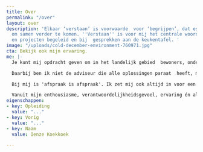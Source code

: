 ```yaml
---
title: Over
permalink: "/over"
layout: over
description: 'Elkaar ‘verstaan’ is voorwaarde  voor ‘begrijpen’, dat essentieel is
  om samen verder te komen. ''Verstaan'' is voor mij het centrale woord als ik processen
  en projecten begeleid en bij  gesprekken aan de keukentafel. '
image: "/uploads/cold-december-environment-760971.jpg"
cta: Bekijk ook mijn ervaring.
me: |-
  Je kunt mij opdracht geven om in het landelijk gebied  bewoners, ondernemers (zoals agrariërs), maatschappelijke organisaties en overheden te organiseren om gezamenlijk veranderingen in gang te zetten die nodig zijn voor een duurzame toekomst. Dus voor mens, milieu en economie.

  Daarbij ben ik niet de adviseur die alle oplossingen paraat  heeft, maar de procesbegeleider die met ‘streekhouders’ aan de slag gaat om met activiteiten en projecten een optimaal resultaat te behalen.

  Bij mij is 'afspraak is afspraak'. Ik zet mij ook altijd in voor een prettige werksfeer.

  Vanuit mijn enthousiasme, verantwoordelijkheidsgevoel, ervaring én als goed verstaander wil ik bijdragen aan een goede toekomst voor de huidige en de toekomstige generaties.
eigenschappen:
- key: Opleiding
  value: "..."
- key: Vorig
  value: "..."
- key: Naam
  value: Ienze Koekkoek

---
```

